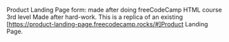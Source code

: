 Product Landing Page form: made after doing freeCodeCamp HTML course 3rd level
Made after hard-work.
This is a replica of an existing [https://product-landing-page.freecodecamp.rocks/#]Product Landing Page.
